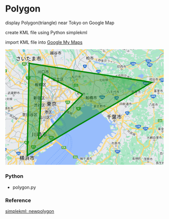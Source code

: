 Polygon
===============

display Polygon(triangle) near Tokyo on Google Map

create KML file using Python simplekml

import KML file into [Google My Maps](https://www.google.com//intl/en/maps/about/mymaps/)

![polygon](https://github.com/ohwada/World_Countries/blob/main/simplekml/polygon/screenshots/polygon.png)


### Python
- polygon.py

### Reference
[simplekml: newpolygon](https://simplekml.readthedocs.io/en/latest/containers.html#simplekml.Document.newpolygon)

